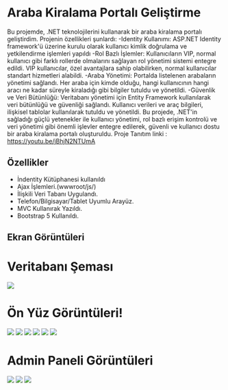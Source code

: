 
# Araba Kiralama Portalı Geliştirme

Bu projemde, .NET teknolojilerini kullanarak bir araba kiralama portalı geliştirdim. Projenin özellikleri şunlardı:
-Identity Kullanımı: ASP.NET Identity framework'ü üzerine kurulu olarak kullanıcı kimlik doğrulama ve yetkilendirme işlemleri yapıldı
-Rol Bazlı İşlemler: Kullanıcıların VIP, normal kullanıcı gibi farklı rollerde olmalarını sağlayan rol yönetimi sistemi entegre edildi. VIP kullanıcılar, özel avantajlara sahip olabilirken, normal kullanıcılar standart hizmetleri alabildi.
-Araba Yönetimi: Portalda listelenen arabaların yönetimi sağlandı. Her araba için kimde olduğu, hangi kullanıcının hangi aracı ne kadar süreyle kiraladığı gibi bilgiler tutuldu ve yönetildi.
-Güvenlik ve Veri Bütünlüğü: Veritabanı yönetimi için Entity Framework kullanılarak veri bütünlüğü ve güvenliği sağlandı. Kullanıcı verileri ve araç bilgileri, ilişkisel tablolar kullanılarak tutuldu ve yönetildi.
Bu projede, .NET'in sağladığı güçlü yetenekler ile kullanıcı yönetimi, rol bazlı erişim kontrolü ve veri yönetimi gibi önemli işlevler entegre edilerek, güvenli ve kullanıcı dostu bir araba kiralama portalı oluşturuldu.
Proje Tanıtım linki : https://youtu.be/jBhjN2NTUmA


## Özellikler

- İndentity Kütüphanesi kullanıldı
- Ajax İşlemleri.(wwwroot/js/)
- İlişkili Veri Tabanı Uygulandı.
- Telefon/Bilgisayar/Tablet Uyumlu Arayüz.
- MVC Kullanırak Yazıldı.
- Bootstrap 5 Kullanıldı.


  
## Ekran Görüntüleri
<h1>Veritabanı Şeması</h1>
<img src="https://i.hizliresim.com/4acpeo1.png">


<h1>Ön Yüz Görüntüleri!</h1>
<img src="https://i.hizliresim.com/mduv1zm.png">
<img src="https://i.hizliresim.com/rfdl289.jpg">
<img src="https://i.hizliresim.com/snvm1bb.png">
<img src="https://i.hizliresim.com/5afmx9r.jpg">
<img src="https://i.hizliresim.com/3kzqz0b.png">
<img src="https://i.hizliresim.com/g7nay4u.jpg">


<h1>Admin Paneli Görüntüleri</h1>
<img src="https://i.hizliresim.com/7d601cl.jpg">
<img src="https://i.hizliresim.com/75fuv26.jpg">
<img src="https://i.hizliresim.com/5mcrwse.jpg">
